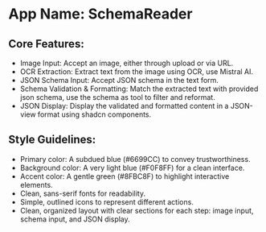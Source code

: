 # **App Name**: SchemaReader

## Core Features:

- Image Input: Accept an image, either through upload or via URL.
- OCR Extraction: Extract text from the image using OCR, use Mistral AI.
- JSON Schema Input: Accept JSON schema in the text form.
- Schema Validation & Formatting: Match the extracted text with provided json schema, use the schema as tool to filter and reformat.
- JSON Display: Display the validated and formatted content in a JSON-view format using shadcn components.

## Style Guidelines:

- Primary color: A subdued blue (#6699CC) to convey trustworthiness.
- Background color: A very light blue (#F0F8FF) for a clean interface.
- Accent color: A gentle green (#8FBC8F) to highlight interactive elements.
- Clean, sans-serif fonts for readability.
- Simple, outlined icons to represent different actions.
- Clean, organized layout with clear sections for each step: image input, schema input, and JSON display.